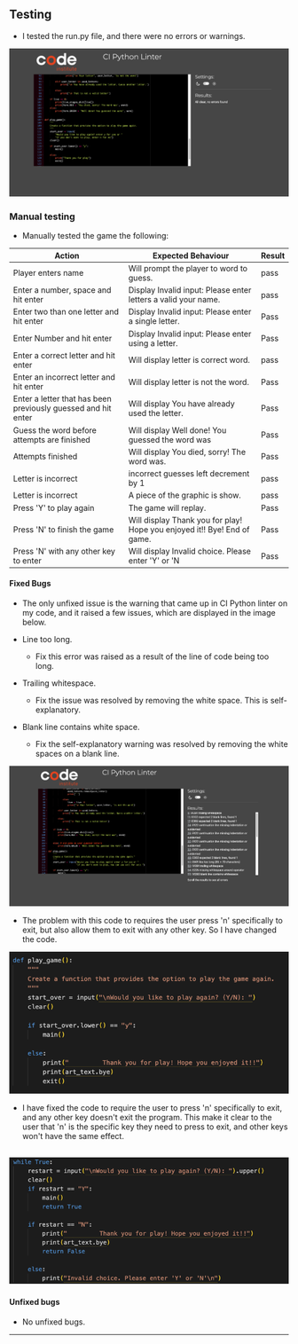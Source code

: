 ## Testing

* I tested the run.py file, and there were no errors or warnings.

![Image of no errors](/documentation/testing/no-errors.png)

### Manual testing

* Manually tested the game the following:

| Action        | Expected Behaviour  | Result | 
| ------------- | ------------- | ------------- |
| Player enters name | Will prompt the player to word to guess. | pass |
| Enter a number, space and hit enter  | Display Invalid input: Please enter letters a valid your name. | pass |
| Enter two than one letter and hit enter | Display Invalid input: Please enter a single letter.  | Pass |
| Enter Number and hit enter | Display Invalid input: Please enter using a letter. | Pass |
| Enter a correct letter and hit enter | Will display letter is correct word. | pass |
| Enter an incorrect letter and hit enter| Will display letter is not the word. | Pass |
| Enter a letter that has been previously guessed and hit enter | Will display You have already used the letter. | Pass |
| Guess the word before attempts are finished| Will display Well done! You guessed the word was | Pass |
| Attempts finished | Will display You died, sorry! The word was. | Pass |
| Letter is incorrect | incorrect guesses left  decrement by 1 | pass | 
| Letter is incorrect | A piece of the graphic is show. | pass | 
| Press 'Y' to play again|  The game will replay. | Pass | 
| Press 'N' to finish the game | Will display Thank you for play! Hope you enjoyed it!! Bye! End of game. | Pass |
| Press 'N' with any other key to enter | Will display Invalid choice. Please enter 'Y' or 'N | Pass |

#### Fixed Bugs

* The only unfixed issue is the warning that came up in CI Python linter on my code, and it raised a few issues, which are displayed in the image below.

* Line too long.
  * Fix this error was raised as a result of the line of code being too long.

* Trailing whitespace.
  * Fix the issue was resolved by removing the white space. This is self-explanatory.

* Blank line contains white space.
  * Fix the self-explanatory warning was resolved by removing the white spaces on a blank line.

![Image of test issues](/documentation/testing/test-issues.png)

* The problem with this code to requires the user press 'n' specifically to exit, but also allow them to exit with any other key. So I have changed the code.

![Press](/documentation/testing/input-y.png)

* I have fixed the code to require the user to press 'n' specifically to exit, and any other key doesn't exit the program. This make it clear to the user that 'n' is the specific key they need to press to exit, and other keys won't have the same effect. 

![press](/documentation/testing/input-y:n.png)
---
#### Unfixed bugs
* No unfixed bugs.
---